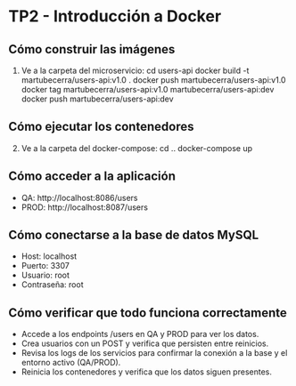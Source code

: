 # TP2 - Introducción a Docker

## Cómo construir las imágenes

1. Ve a la carpeta del microservicio:
   cd users-api
   docker build -t martubecerra/users-api:v1.0 .
   docker push martubecerra/users-api:v1.0
   docker tag martubecerra/users-api:v1.0 martubecerra/users-api:dev
   docker push martubecerra/users-api:dev

## Cómo ejecutar los contenedores

2. Ve a la carpeta del docker-compose:
   cd ..
   docker-compose up

## Cómo acceder a la aplicación

- QA: http://localhost:8086/users
- PROD: http://localhost:8087/users

## Cómo conectarse a la base de datos MySQL

- Host: localhost
- Puerto: 3307
- Usuario: root
- Contraseña: root

## Cómo verificar que todo funciona correctamente

- Accede a los endpoints /users en QA y PROD para ver los datos.
- Crea usuarios con un POST y verifica que persisten entre reinicios.
- Revisa los logs de los servicios para confirmar la conexión a la base y el entorno activo (QA/PROD).
- Reinicia los contenedores y verifica que los datos siguen presentes.
